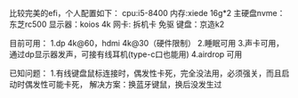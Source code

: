 比较完美的efi，个人配置如下：
cpu:i5-8400
内存:xiede 16g*2
主硬盘nvme：东芝rc500
显示器：koios 4k
网卡: 拆机卡 免驱
键盘：京造k2

目前可用：
1.dp 4k@60，hdmi 4k@30（硬件限制）
2.睡眠可用
3.声卡可用，通过dp显示器发声，可接有线耳机(type-c口也能用)
4.airdrop 可用

已知问题：
1.有线键盘鼠标连接时，偶发性卡死，完全没法用，必须强关，而且启动时偶发性可能卡死，
解决方案：换蓝牙键鼠，换后没发生过
